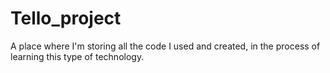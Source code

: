 # Tello_project
A place where I'm storing all the code I used and created, in the process of learning this type of technology.

